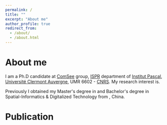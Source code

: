 ```yaml
---
permalink: /
title: ""
excerpt: "About me"
author_profile: true
redirect_from: 
  - /about/
  - /about.html
---
```


About me
========
I am a Ph.D candidate at [ComSee](https://comsee.ispr-ip.fr/) group, [ISPR](https://ispr-ip.fr/) department of [Institut Pascal](http://www.institutpascal.uca.fr/index.php/fr/), [Université Clermont Auvergne](https://www.uca.fr/), UMR 6602 - [CNRS](https://www.cnrs.fr/).  My research interest is. 

Previously I obtained my Master's degree in  and Bachelor's degree in Spatial-Informatics & Digitalized Technology from , China.   


Publication  
========

    

